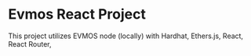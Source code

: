 # Evmos React Project

This project utilizes EVMOS node (locally) with Hardhat, Ethers.js, React, React Router,